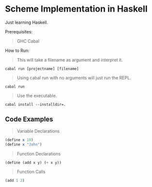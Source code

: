# Scheme Implementation in Haskell

Just learning Haskell.

Prerequisites:

> GHC
> Cabal

How to Run:
> This will take a filename as argument and interpret it.
```
cabal run [projectname] [filename]
```
>Using cabal run with no arguments will just run the REPL.
```
cabal run
```
>  Use the executable.
```
cabal install --installdir=.
```

## Code Examples

> Variable Declarations
```scheme
(define x 10)
(define x "John")
```
> Function Declarations
```scheme
(define (add x y) (+ x y))
```
> Function Calls
```scheme
(add 1 2)
```
